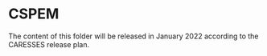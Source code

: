 # CSPEM
The content of this folder will be released in January 2022 according to the CARESSES release plan.